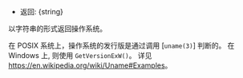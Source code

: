 <!-- YAML
added: v0.3.3
-->

* 返回: {string}

以字符串的形式返回操作系统。

在 POSIX 系统上，操作系统的发行版是通过调用 [`uname(3)`] 判断的。
在 Windows 上, 则使用 `GetVersionExW()`。
详见 <https://en.wikipedia.org/wiki/Uname#Examples>。

